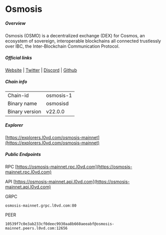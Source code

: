 # Osmosis


##### Overview
Osmosis (OSMO) is a decentralized exchange (DEX) for Cosmos, an ecosystem of sovereign, interoperable blockchains all connected trustlessly over IBC, the Inter-Blockchain Communication Protocol.


##### Official links
[Website](https://osmosis.zone) | [Twitter](https://twitter.com/osmosiszone) | [Discord](https://discord.gg/osmosis) | [Github](https://github.com/osmosis-labs)

##### Chain info

|  |  |
| ------ | ------ |
| Chain-id | osmosis-1 |
| Binary name | osmosisd |
| Binary version | v22.0.0 |

##### Explorer
[https://explorers.l0vd.com/osmosis-mainnet](https://explorers.l0vd.com/osmosis-mainnet)

##### Public Endpoints
RPC
[https://osmosis-mainnet.rpc.l0vd.com](https://osmosis-mainnet.rpc.l0vd.com)

API
[https://osmosis-mainnet.api.l0vd.com](https://osmosis-mainnet.api.l0vd.com)

GRPC
```
osmosis-mainnet.grpc.l0vd.com:80
```

PEER
```
10539f7c0e3ab233cf0deec9930aa8b660aeeabf@osmosis-mainnet.peers.l0vd.com:12656
```
